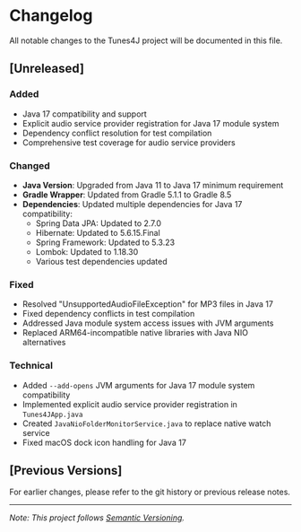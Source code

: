 # Changelog

All notable changes to the Tunes4J project will be documented in this file.

## [Unreleased]

### Added
- Java 17 compatibility and support
- Explicit audio service provider registration for Java 17 module system
- Dependency conflict resolution for test compilation
- Comprehensive test coverage for audio service providers

### Changed
- **Java Version**: Upgraded from Java 11 to Java 17 minimum requirement
- **Gradle Wrapper**: Updated from Gradle 5.1.1 to Gradle 8.5
- **Dependencies**: Updated multiple dependencies for Java 17 compatibility:
  - Spring Data JPA: Updated to 2.7.0
  - Hibernate: Updated to 5.6.15.Final
  - Spring Framework: Updated to 5.3.23
  - Lombok: Updated to 1.18.30
  - Various test dependencies updated

### Fixed
- Resolved "UnsupportedAudioFileException" for MP3 files in Java 17
- Fixed dependency conflicts in test compilation
- Addressed Java module system access issues with JVM arguments
- Replaced ARM64-incompatible native libraries with Java NIO alternatives

### Technical
- Added `--add-opens` JVM arguments for Java 17 module system compatibility
- Implemented explicit audio service provider registration in `Tunes4JApp.java`
- Created `JavaNioFolderMonitorService.java` to replace native watch service
- Fixed macOS dock icon handling for Java 17

## [Previous Versions]

For earlier changes, please refer to the git history or previous release notes.

---

*Note: This project follows [Semantic Versioning](https://semver.org/).*